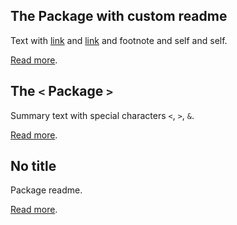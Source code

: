 <!-- markdownlint-disable -->

## The Package with custom readme

Text with [link](packages/package%20custom%20readme/README.md) and [link](packages/package%20custom%20readme/README.md "title") and footnote and self and self.

[Read more](<packages/package custom readme/CUSTOM.md>).

## The `<` Package `>`

Summary text with special characters `<`, `>`, `&`.

[Read more](<packages/package/README.md>).

## No title

Package readme.

[Read more](<packages/no title/README.md>).
